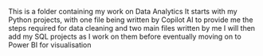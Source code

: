 This is a folder containing my work on Data Analytics 
It starts with my Python projects, with one file being written by Copilot AI to provide me the steps required for data cleaning and two main files written by me 
I will then add my SQL projects as I work on them before eventually moving on to Power BI for visualisation 
